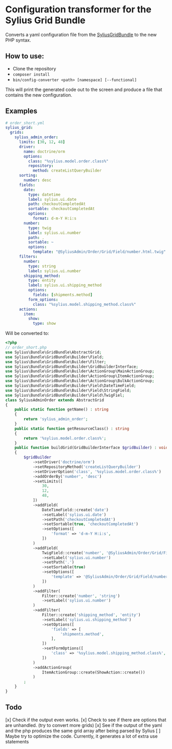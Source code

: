 # Configuration transformer for the Sylius Grid Bundle
Converts a yaml configuration file from the [SyliusGridBundle](https://github.com/Sylius/SyliusGridBundle) to the new PHP syntax.

## How to use:
* Clone the repository
* `composer install`
* `bin/config-converter <path> [namespace] [--functional]`

This will print the generated code out to the screen and produce a file that contains the new configuration.

## Examples
```yaml
# order_short.yml
sylius_grid:
  grids:
    sylius_admin_order:
      limits: [30, 12, 48]
      driver:
        name: doctrine/orm
        options:
          class: "%sylius.model.order.class%"
          repository:
            method: createListQueryBuilder
      sorting:
        number: desc
      fields:
        date:
          type: datetime
          label: sylius.ui.date
          path: checkoutCompletedAt
          sortable: checkoutCompletedAt
          options:
            format: d-m-Y H:i:s
        number:
          type: twig
          label: sylius.ui.number
          path: .
          sortable: ~
          options:
            template: "@SyliusAdmin/Order/Grid/Field/number.html.twig"
      filters:
        number:
          type: string
          label: sylius.ui.number
        shipping_method:
          type: entity
          label: sylius.ui.shipping_method
          options:
            fields: [shipments.method]
          form_options:
            class: "%sylius.model.shipping_method.class%"
      actions:
        item:
          show:
            type: show
```

Will be converted to:
```php
<?php
// order_short.php
use Sylius\Bundle\GridBundle\AbstractGrid;
use Sylius\Bundle\GridBundle\Builder\Field;
use Sylius\Bundle\GridBundle\Builder\Filter;
use Sylius\Bundle\GridBundle\Builder\GridBuilderInterface;
use Sylius\Bundle\GridBundle\Builder\ActionGroup\MainActionGroup;
use Sylius\Bundle\GridBundle\Builder\ActionGroup\ItemActionGroup;
use Sylius\Bundle\GridBundle\Builder\ActionGroup\BulkActionGroup;
use Sylius\Bundle\GridBundle\Builder\Field\DateTimeField;
use Sylius\Bundle\GridBundle\Builder\Field\StringField;
use Sylius\Bundle\GridBundle\Builder\Field\TwigFiel;
class SyliusAdminOrder extends AbstractGrid
{
    public static function getName() : string
    {
        return 'sylius_admin_order';
    }
    public static function getResourceClass() : string
    {
        return '%sylius.model.order.class%';
    }
    public function buildGrid(GridBuilderInterface $gridBuilder) : void
    {
        $gridBuilder
            ->setDriver('doctrine/orm')
            ->setRepositoryMethod('createListQueryBuilder')
            ->setDriverOption('class', '%sylius.model.order.class%')
            ->addOrderBy('number', 'desc')
            ->setLimits([
                30,
                12,
                48,
            ])
            ->addField(
                DateTimeField::create('date')
                ->setLabel('sylius.ui.date')
                ->setPath('checkoutCompletedAt')
                ->setSortable(true, 'checkoutCompletedAt')
                ->setOptions([
                    'format' => 'd-m-Y H:i:s',
                ])
            )
            ->addField(
                TwigField::create('number', '@SyliusAdmin/Order/Grid/Field/number.html.twig')
                ->setLabel('sylius.ui.number')
                ->setPath('.')
                ->setSortable(true)
                ->setOptions([
                    'template' => '@SyliusAdmin/Order/Grid/Field/number.html.twig',
                ])
            )
            ->addFilter(
                Filter::create('number', 'string')
                ->setLabel('sylius.ui.number')
            )
            ->addFilter(
                Filter::create('shipping_method', 'entity')
                ->setLabel('sylius.ui.shipping_method')
                ->setOptions([
                    'fields' => [
                        'shipments.method',
                    ],
                ])
                ->setFormOptions([
                    'class' => '%sylius.model.shipping_method.class%',
                ])
            )
            ->addActionGroup(
                ItemActionGroup::create(ShowAction::create())
            )
        ;
    }
}
```

## Todo
[x] Check if the output even works.
[x] Check to see if there are options that are unhandled. (try to convert more grids)
[x] See if the output of the yaml and the php produces the same grid array after being parsed by Sylius
[ ] Maybe try to optimize the code. Currently, it generates a lot of extra use statements
